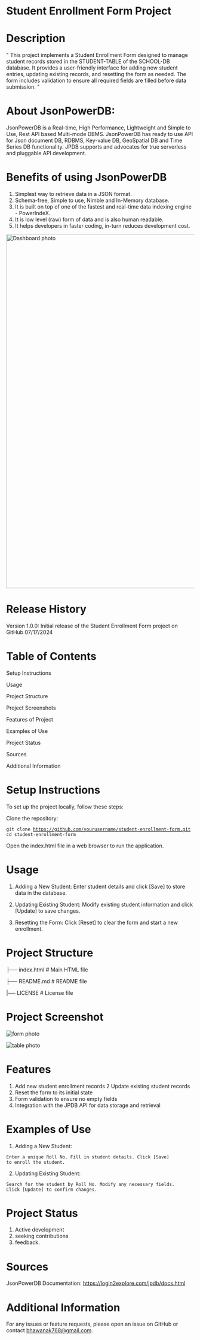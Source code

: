 # Student Enrollment Form Project

# Description

" This project implements a Student Enrollment Form designed to manage student records stored in the STUDENT-TABLE of the SCHOOL-DB database. It provides a user-friendly interface for adding new student entries, updating existing records, and resetting the form as needed. The form includes validation to ensure all required fields are filled before data submission. "



# About JsonPowerDB:

JsonPowerDB is a Real-time, High Performance, Lightweight and Simple to Use, Rest API based Multi-mode DBMS. JsonPowerDB has ready to use API for Json document DB, RDBMS, Key-value DB, GeoSpatial DB and Time Series DB functionality. JPDB supports and advocates for true serverless and pluggable API development.



# Benefits of using JsonPowerDB

1. Simplest way to retrieve data in a JSON format.
2. Schema-free, Simple to use, Nimble and In-Memory database.
3. It is built on top of one of the fastest and real-time data indexing engine - PowerIndeX.
4. It is low level (raw) form of data and is also human readable.
5. It helps developers in faster coding, in-turn reduces development cost.

   
<img width="945" alt="Dashboard photo" src="https://github.com/user-attachments/assets/935d478b-d743-49bf-b6a5-e79a3566a029">




# Release History

Version 1.0.0: Initial release of the Student Enrollment Form project on GitHub 07/17/2024

# Table of Contents

Setup Instructions

Usage

Project Structure

Project Screenshots

Features of Project

Examples of Use

Project Status

Sources

Additional Information


# Setup Instructions

To set up the project locally, follow these steps:

Clone the repository:

<code>git clone https://github.com/yourusername/student-enrollment-form.git
cd student-enrollment-form</code>

Open the index.html file in a web browser to run the application.


# Usage

1. Adding a New Student: Enter student details and click [Save] to store data in the database.

2. Updating Existing Student: Modify existing student information and click [Update] to save changes.

3. Resetting the Form: Click [Reset] to clear the form and start a new enrollment.


# Project Structure

├── index.html         # Main HTML file

├── README.md          # README file

|── LICENSE            # License file




# Project Screenshot

![form photo](https://github.com/user-attachments/assets/d57651eb-be1e-482f-b028-5406fb5f8385)



![table photo](https://github.com/user-attachments/assets/61b964df-0c84-401d-b6db-c9f6a32eeb48)



# Features

1. Add new student enrollment records
2 Update existing student records
3. Reset the form to its initial state
4. Form validation to ensure no empty fields
5. Integration with the JPDB API for data storage and retrieval


# Examples of Use

1. Adding a New Student:

<code>Enter a unique Roll No.
Fill in student details.
Click [Save] to enroll the student.</code>

2. Updating Existing Student:

<code>Search for the student by Roll No.
Modify any necessary fields.
Click [Update] to confirm changes.</code>

# Project Status

1. Active development
2. seeking contributions
3. feedback.

# Sources

JsonPowerDB Documentation: https://login2explore.com/jpdb/docs.html

# Additional Information

For any issues or feature requests, please open an issue on GitHub or contact bhawanak768@gmail.com.
